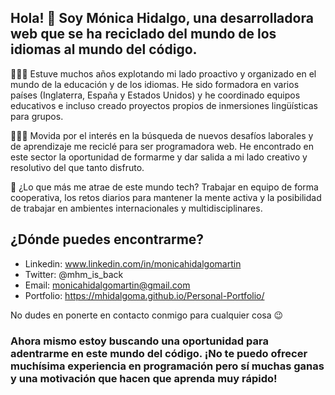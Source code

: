 ## Hola! 👋 Soy Mónica Hidalgo, una desarrolladora web que se ha reciclado del mundo de los idiomas al mundo del código.

👩🏻‍🏫 Estuve muchos años explotando mi lado proactivo y organizado en el mundo de la educación y de los idiomas. He sido formadora en varios países (Inglaterra, España y Estados Unidos) y he coordinado equipos educativos e incluso creado proyectos propios de inmersiones lingüísticas para grupos.

👩🏻‍💻 Movida por el interés en la búsqueda de nuevos desafíos laborales y de aprendizaje me reciclé para ser programadora web. He encontrado en este sector la oportunidad de formarme y dar salida a mi lado creativo y resolutivo del que tanto disfruto. 

📱 ¿Lo que más me atrae de este mundo tech? Trabajar en equipo de forma cooperativa, los retos diarios para mantener la mente activa y la posibilidad de trabajar en ambientes internacionales y multidisciplinares.

## ¿Dónde puedes encontrarme?
- Linkedin: www.linkedin.com/in/monicahidalgomartin
- Twitter: @mhm_is_back
- Email: monicahidalgomartin@gmail.com
- Portfolio: https://mhidalgoma.github.io/Personal-Portfolio/

No dudes en ponerte en contacto conmigo para cualquier cosa 😉

### Ahora mismo estoy buscando una oportunidad para adentrarme en este mundo del código. ¡No te puedo ofrecer muchísima experiencia en programación pero sí muchas ganas y una motivación que hacen que aprenda muy rápido!





<!--
**mhidalgoma/mhidalgoma** is a ✨ _special_ ✨ repository because its `README.md` (this file) appears on your GitHub profile.

Here are some ideas to get you started:

- 🔭 I’m currently working on ...
- 🌱 I’m currently learning ...
- 👯 I’m looking to collaborate on ...
- 🤔 I’m looking for help with ...
- 💬 Ask me about ...
- 📫 How to reach me: ...
- 😄 Pronouns: ...
- ⚡ Fun fact: ...
-->
